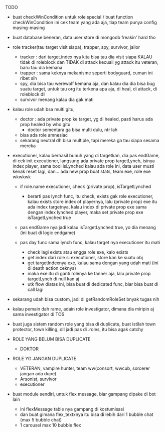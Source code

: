 TODO

- buat checkWinCondition untuk role special / buat function checkWinCondition
  ini cek team yang ada aja, tiap team punya config masing-masing

- buat database beneran, data user store di mongodb freakin' hard tho

- role tracker(tau target visit siapa), trapper, spy, survivor, jailor
  - tracker : dari target.index nya kita bisa tau dia visit siapa KALAU tidak di roleblock dan TIDAK di attack
    kecuali yg attack itu veteran, baru tau dia kemana
  - trapper : sama keknya mekanisme seperti bodyguard, cuman ini ribet sih
  - spy, dia bisa tau werewolf kemana aja, dan kalau dia dia bisa bug suatu target, untuk tau org itu terkena apa aja, di heal, di attack, di roleblock dll
  - survivor menang kalau dia gak mati
- kalau role udah bsa multi gitu,
  - doctor : ada private prop ke target, yg di healed, pasti harus ada prop healed by who gitu
    - doctor sementara ga bisa multi dulu, ntr lah
  - bisa ada role amnesiac
  - sekarang neutral dh bisa multiple, tapi mereka ga tau siapa sesama mereka
  
- executioner, kalau berhasil bunuh yang di targetkan, dia pas endGame, di cek
   init executioner, langsung ada private prop targetLynch, isinya index player, sama bool isLynched
   kalau ada role ini, data user musti kenak reset lagi, dan... ada new prop buat stats, team exe, role exe wkwkwk

  - if role.name executioner, check (private prop), isTargetLynched
    - berarti pas lynch func, itu check, exists gak role executioner, kalau exists
      store index of playernya, lalu (private prop) exe itu ada index targetnya, kalau
      index di private prop exe sama dengan index lynched player, maka set 
      private prop exe isTargetLynched true
  - pas endGame nya jadi kalau isTargetLynched true, yo dia menang (ini buat di logic endgame)
  
  - pas day func sama lynch func, kalau target nya executioner itu mati
    - check lagi exists atau engga role exe, kalo exists
    - get index dari role si executioner, store kan ke suatu obj
    - get targetIndexnya exe, kalau sama dengan yang udah mati (ini di death action ceknya)
    - maka exe itu di ganti rolenya ke tanner aja, lalu private prop targetLynch di null kan aj
    - utk flow diatas ini, bisa buat di dedicated func, biar bisa buat di call lagi

- sekarang udah bisa custom, jadi di getRandomRoleSet bnyak tugas nih
- kalau pemain dah rame, adain role investigator, dimana dia miripin aj sama investigator di TOS
- buat juga sistem random role yang bisa di duplicate, buat istilah town protector, town killing, dll
  jadi pas di .roles, itu bisa agak catchy

- ROLE YANG BELUM BISA DUPLICATE
  - DOKTOR
  
- ROLE YG JANGAN DUPLICATE
  - VETERAN, vampire hunter, team ww(consort, wwcub, sorcerer jangan ada dupe)
  - Arsonist, survivor
  - executioner

- buat module sendiri, untuk flex message, biar gampang dipake di bot lain
  - ini flexMessage table nya gampang di kostumisasi
  - dan buat gimana flex_textxnya itu bisa di lebih dari 1 bubble chat (max 5 bubble chat)
  - 1 carousel max 10 bubble flex
